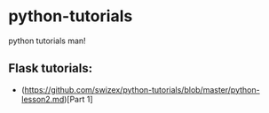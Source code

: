 # python-tutorials
python tutorials man!


## Flask tutorials:
* (https://github.com/swizex/python-tutorials/blob/master/python-lesson2.md)[Part 1]
